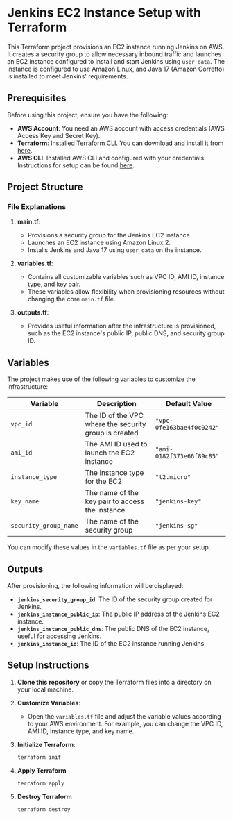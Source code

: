# Jenkins EC2 Instance Setup with Terraform

This Terraform project provisions an EC2 instance running Jenkins on AWS. It creates a security group to allow necessary inbound traffic and launches an EC2 instance configured to install and start Jenkins using `user_data`. The instance is configured to use Amazon Linux, and Java 17 (Amazon Corretto) is installed to meet Jenkins' requirements.

## Prerequisites

Before using this project, ensure you have the following:

- **AWS Account**: You need an AWS account with access credentials (AWS Access Key and Secret Key).
- **Terraform**: Installed Terraform CLI. You can download and install it from [here](https://www.terraform.io/downloads.html).
- **AWS CLI**: Installed AWS CLI and configured with your credentials. Instructions for setup can be found [here](https://docs.aws.amazon.com/cli/latest/userguide/cli-configure-quickstart.html).

## Project Structure

### File Explanations

1. **main.tf**:

   - Provisions a security group for the Jenkins EC2 instance.
   - Launches an EC2 instance using Amazon Linux 2.
   - Installs Jenkins and Java 17 using `user_data` on the instance.

2. **variables.tf**:

   - Contains all customizable variables such as VPC ID, AMI ID, instance type, and key pair.
   - These variables allow flexibility when provisioning resources without changing the core `main.tf` file.

3. **outputs.tf**:
   - Provides useful information after the infrastructure is provisioned, such as the EC2 instance's public IP, public DNS, and security group ID.

## Variables

The project makes use of the following variables to customize the infrastructure:

| Variable              | Description                                           | Default Value             |
| --------------------- | ----------------------------------------------------- | ------------------------- |
| `vpc_id`              | The ID of the VPC where the security group is created | `"vpc-0fe163bae4f0c0242"` |
| `ami_id`              | The AMI ID used to launch the EC2 instance            | `"ami-0182f373e66f89c85"` |
| `instance_type`       | The instance type for the EC2                         | `"t2.micro"`              |
| `key_name`            | The name of the key pair to access the instance       | `"jenkins-key"`           |
| `security_group_name` | The name of the security group                        | `"jenkins-sg"`            |

You can modify these values in the `variables.tf` file as per your setup.

## Outputs

After provisioning, the following information will be displayed:

- **`jenkins_security_group_id`**: The ID of the security group created for Jenkins.
- **`jenkins_instance_public_ip`**: The public IP address of the Jenkins EC2 instance.
- **`jenkins_instance_public_dns`**: The public DNS of the EC2 instance, useful for accessing Jenkins.
- **`jenkins_instance_id`**: The ID of the EC2 instance running Jenkins.

## Setup Instructions

1. **Clone this repository** or copy the Terraform files into a directory on your local machine.

2. **Customize Variables**:

   - Open the `variables.tf` file and adjust the variable values according to your AWS environment. For example, you can change the VPC ID, AMI ID, instance type, and key name.

3. **Initialize Terraform**:

   ```bash
   terraform init
   ```

4. **Apply Terraform**
   ```bash
   terraform apply
   ```
5. **Destroy Terraform**
   ```bash
   terraform destroy
   ```
